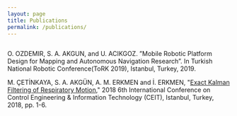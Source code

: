 ```yaml
---
layout: page
title: Publications
permalink: /publications/
---
```


<hr style="clear:both;visibility: hidden;" />

O. OZDEMIR, S. A. AKGUN, and U. ACIKGOZ.  ”Mobile Robotic Platform Design for Mapping and Autonomous Navigation Research”.  In Turkish National Robotic Conference(ToRK 2019), Istanbul, Turkey, 2019.  

M. ÇETİNKAYA, S. A. AKGÜN, A. M. ERKMEN and İ. ERKMEN, "[Exact Kalman Filtering of Respiratory Motion](https://doi.org/10.1109/CEIT.2018.8751860)," 2018 6th International Conference on Control Engineering & Information Technology (CEIT), Istanbul, Turkey, 2018, pp. 1-6.
